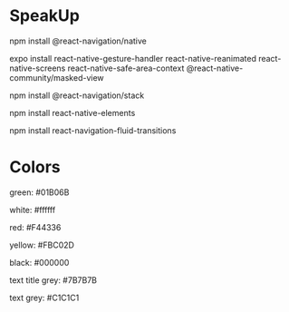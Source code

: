 # SpeakUp
npm install @react-navigation/native

expo install react-native-gesture-handler react-native-reanimated react-native-screens react-native-safe-area-context @react-native-community/masked-view

npm install @react-navigation/stack

npm install react-native-elements

npm install react-navigation-fluid-transitions

# Colors
green: #01B06B

white: #ffffff

red: #F44336

yellow: #FBC02D

black: #000000

text title grey: #7B7B7B

text grey: #C1C1C1
